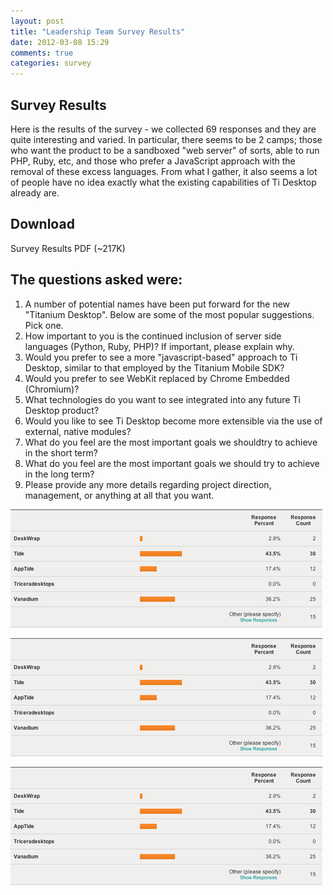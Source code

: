```yaml
---
layout: post
title: "Leadership Team Survey Results"
date: 2012-03-08 15:29
comments: true
categories: survey
---
```


## Survey Results

Here is the results of the survey - we collected 69 responses and they are quite interesting and varied. In particular, there seems to be 2 camps; those who want the product to be a sandboxed "web server" of sorts, able to run PHP, Ruby, etc, and those who prefer a JavaScript approach with the removal of these excess languages. From what I gather, it also seems a lot of people have no idea exactly what the existing capabilities of Ti Desktop already are.

## Download 

Survey Results PDF (~217K)

## The questions asked were:

1. A number of potential names have been put forward for the new "Titanium Desktop". Below are some of the most popular suggestions. Pick one.
2. How important to you is the continued inclusion of server side languages (Python, Ruby, PHP)? If important, please explain why.
3. Would you prefer to see a more "javascript-based" approach to Ti Desktop, similar to that employed by the Titanium Mobile SDK?
4. Would you prefer to see WebKit replaced by Chrome Embedded (Chromium)?
5. What technologies do you want to see integrated into any future Ti Desktop product?
6. Would you like to see Ti Desktop become more extensible via the use of external, native modules?
7. What do you feel are the most important goals we shouldtry to achieve in the short term?
8. What do you feel are the most important goals we should try to achieve in the long term?
9. Please provide any more details regarding project direction, management, or anything at all that you want.

![alt-text](images/survey1.png)


![alt-text](images/survey1.png)


![alt-text](images/survey1.png)
